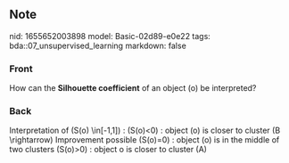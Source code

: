 ## Note
nid: 1655652003898
model: Basic-02d89-e0e22
tags: bda::07_unsupervised_learning
markdown: false

### Front
How can the <b>Silhouette coefficient</b> of an object \(o\) be
interpreted?

### Back
Interpretation of \(S(o) \in[-1,1]\) :
\(S(o)<0\) : object \(o\) is closer to cluster \(B \rightarrow\) Improvement possible
\(S(o)=0\) : object \(o\) is in the middle of two clusters
\(S(o)>0\) : object o is closer to cluster \(A\)
